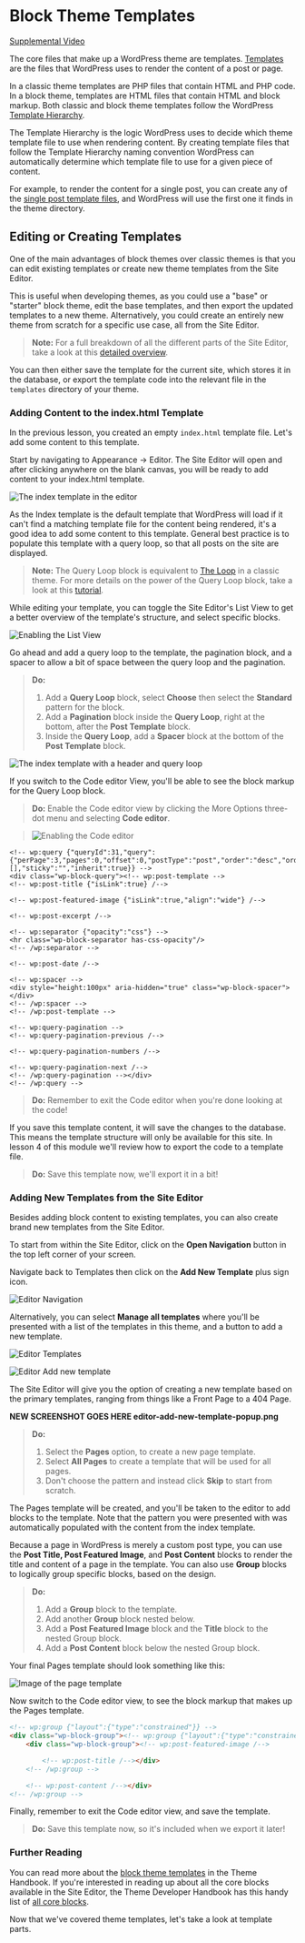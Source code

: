 # Block Theme Templates

[Supplemental Video](https://videopress.com/v/S6ufFSi2)

The core files that make up a WordPress theme are templates. [Templates](https://developer.wordpress.org/themes/basics/template-files/) are the files that WordPress uses to render the content of a post or page. 

In a classic theme templates are PHP files that contain HTML and PHP code. In a block theme, templates are HTML files that contain HTML and block markup. Both classic and block theme templates follow the WordPress [Template Hierarchy](https://developer.wordpress.org/themes/basics/template-hierarchy/).

The Template Hierarchy is the logic WordPress uses to decide which theme template file to use when rendering content. By creating template files that follow the Template Hierarchy naming convention WordPress can automatically determine which template file to use for a given piece of content.

For example, to render the content for a single post, you can create any of the [single post template files](https://developer.wordpress.org/themes/basics/template-hierarchy/#single-post), and WordPress will use the first one it finds in the theme directory. 

## Editing or Creating Templates

One of the main advantages of block themes over classic themes is that you can edit existing templates or create new theme templates from the Site Editor. 

This is useful when developing themes, as you could use a "base" or "starter" block theme, edit the base templates, and then export the updated templates to a new theme. Alternatively, you could create an entirely new theme from scratch for a specific use case, all from the Site Editor. 

> **Note:** For a full breakdown of all the different parts of the Site Editor, take a look at this [detailed overview](https://wordpress.org/support/article/site-editor/).

You can then either save the template for the current site, which stores it in the database, or export the template code into the relevant file in the `templates` directory of your theme. 

### Adding Content to the index.html Template

In the previous lesson, you created an empty `index.html` template file. Let's add some content to this template.

Start by navigating to Appearance -> Editor. The Site Editor will open and after clicking anywhere on the blank canvas, you will be ready to add content to your index.html template.

![The index template in the editor](https://learn.wordpress.org/files/2022/10/empty-index-template.png)

As the Index template is the default template that WordPress will load if it can't find a matching template file for the content being rendered, it's a good idea to add some content to this template. General best practice is to populate this template with a query loop, so that all posts on the site are displayed.

> **Note:** The Query Loop block is equivalent to [The Loop](https://codex.wordpress.org/The_Loop) in a classic theme. For more details on the power of the Query Loop block, take a look at this [tutorial](https://learn.wordpress.org/tutorial/taking-advantage-of-query-loops/).

While editing your template, you can toggle the Site Editor's List View to get a better overview of the template's structure, and select specific blocks.

![Enabling the List View](https://learn.wordpress.org/files/2022/10/enabling-list-view.png)

Go ahead and add a query loop to the template, the pagination block, and a spacer to allow a bit of space between the query loop and the pagination.

> **Do:** 
> 1. Add a **Query Loop** block, select **Choose** then select the **Standard** pattern for the block.
> 2. Add a **Pagination** block inside the **Query Loop**, right at the bottom, after the **Post Template** block.
> 3. Inside the **Query Loop**, add a **Spacer** block at the bottom of the **Post Template** block.

![The index template with a header and query loop](https://learn.wordpress.org/files/2022/10/basic-index-template.png)

If you switch to the Code editor View, you'll be able to see the block markup for the Query Loop block.

> **Do:** Enable the Code editor view by clicking the More Options three-dot menu and selecting **Code editor**.

> ![Enabling the Code editor](https://learn.wordpress.org/files/2022/10/editor-more-options.png)

```
<!-- wp:query {"queryId":31,"query":{"perPage":3,"pages":0,"offset":0,"postType":"post","order":"desc","orderBy":"date","author":"","search":"","exclude":[],"sticky":"","inherit":true}} -->
<div class="wp-block-query"><!-- wp:post-template -->
<!-- wp:post-title {"isLink":true} /-->

<!-- wp:post-featured-image {"isLink":true,"align":"wide"} /-->

<!-- wp:post-excerpt /-->

<!-- wp:separator {"opacity":"css"} -->
<hr class="wp-block-separator has-css-opacity"/>
<!-- /wp:separator -->

<!-- wp:post-date /-->

<!-- wp:spacer -->
<div style="height:100px" aria-hidden="true" class="wp-block-spacer"></div>
<!-- /wp:spacer -->
<!-- /wp:post-template -->

<!-- wp:query-pagination -->
<!-- wp:query-pagination-previous /-->

<!-- wp:query-pagination-numbers /-->

<!-- wp:query-pagination-next /-->
<!-- /wp:query-pagination --></div>
<!-- /wp:query -->
```

> **Do:** Remember to exit the Code editor when you're done looking at the code! 

If you save this template content, it will save the changes to the database. This means the template structure will only be available for this site. In lesson 4 of this module we'll review how to export the code to a template file. 

> **Do:** Save this template now, we'll export it in a bit!

### Adding New Templates from the Site Editor

Besides adding block content to existing templates, you can also create brand new templates from the Site Editor. 

To start from within the Site Editor, click on the **Open Navigation** button in the top left corner of your screen.

Navigate back to Templates then click on the **Add New Template** plus sign icon.

![Editor Navigation](https://learn.wordpress.org/files/2022/10/editor-navigation.png)

Alternatively, you can select **Manage all templates** where you'll be presented with a list of the templates in this theme, and a button to add a new template.

![Editor Templates](https://learn.wordpress.org/files/2022/10/editor-templates.png)

![Editor Add new template](https://learn.wordpress.org/files/2022/10/editor-add-new-template.png)

The Site Editor will give you the option of creating a new template based on the primary templates, ranging from things like a Front Page to a 404 Page. 

**NEW SCREENSHOT GOES HERE editor-add-new-template-popup.png**

> **Do:** 
> 1. Select the **Pages** option, to create a new page template.
> 2. Select **All Pages** to create a template that will be used for all pages.
> 3. Don't choose the pattern and instead click **Skip** to start from scratch.

The Pages template will be created, and you'll be taken to the editor to add blocks to the template. Note that the pattern you were presented with was automatically populated with the content from the index template.

Because a page in WordPress is merely a custom post type, you can use the **Post Title, Post Featured Image**, and **Post Content** blocks to render the title and content of a page in the template. You can also use **Group** blocks to logically group specific blocks, based on the design.

> **Do:**
> 1. Add a **Group** block to the template.
> 2. Add another **Group** block nested below.
> 3. Add a **Post Featured Image** block and the **Title** block to the nested Group block.
> 4. Add a **Post Content** block below the nested Group block.

Your final Pages template should look something like this:

![Image of the page template](https://learn.wordpress.org/files/2022/10/page-template.png)

Now switch to the Code editor view, to see the block markup that makes up the Pages template.

```html
<!-- wp:group {"layout":{"type":"constrained"}} -->
<div class="wp-block-group"><!-- wp:group {"layout":{"type":"constrained"}} -->
    <div class="wp-block-group"><!-- wp:post-featured-image /-->

        <!-- wp:post-title /--></div>
    <!-- /wp:group -->

    <!-- wp:post-content /--></div>
<!-- /wp:group -->
```

Finally, remember to exit the Code editor view, and save the template.

> **Do:** Save this template now, so it's included when we export it later!

### Further Reading

You can read more about the [block theme templates](https://developer.wordpress.org/themes/block-themes/templates-and-template-parts/) in the Theme Handbook. If you're interested in reading up about all the core blocks available in the Site Editor, the Theme Developer Handbook has this handy list of [all core blocks](https://developer.wordpress.org/block-editor/reference-guides/core-blocks/).

Now that we've covered theme templates, let's take a look at template parts.